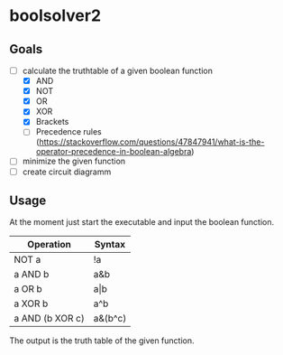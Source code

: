 # boolsolver2

## Goals
- [ ] calculate the truthtable of a given boolean function
    - [x] AND
    - [x] NOT
    - [x] OR
    - [x] XOR
    - [x] Brackets
    - [ ] Precedence rules (https://stackoverflow.com/questions/47847941/what-is-the-operator-precedence-in-boolean-algebra)
- [ ] minimize the given function 
- [ ] create circuit diagramm

## Usage
At the moment just start the executable and input the boolean function.

Operation | Syntax
---------|--------
NOT a|!a
a AND b|a&b
a OR b|a\|b
a XOR b|a^b
a AND (b XOR c)|a&(b^c)

The output is the truth table of the given function.
